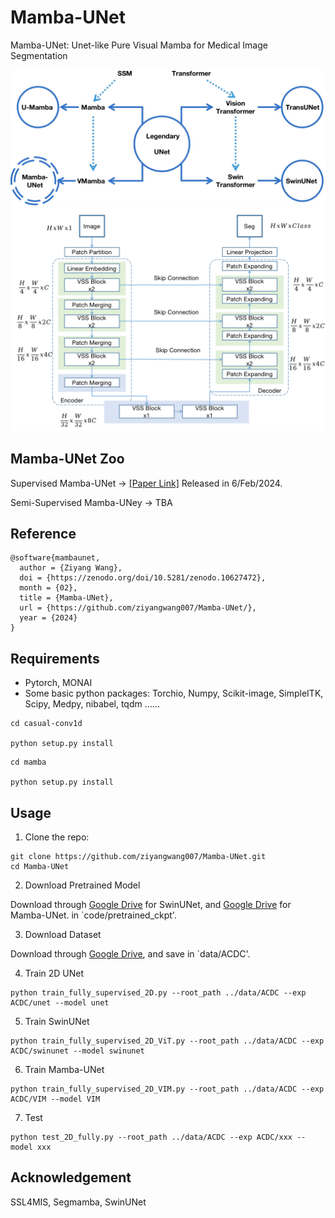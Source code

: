 # Mamba-UNet

Mamba-UNet: Unet-like Pure Visual Mamba for Medical Image Segmentation

<img src="intro.png">
<img src="framework.png">


## Mamba-UNet Zoo

Supervised Mamba-UNet -> [[Paper Link]](https://github.com/ziyangwang007/Mamba-UNet/blob/main/Report.pdf) Released in 6/Feb/2024.

Semi-Supervised Mamba-UNey -> TBA


## Reference
```
@software{mambaunet,
  author = {Ziyang Wang},
  doi = {https://zenodo.org/doi/10.5281/zenodo.10627472},
  month = {02},
  title = {Mamba-UNet},
  url = {https://github.com/ziyangwang007/Mamba-UNet/},
  year = {2024}
}
```
## Requirements
* Pytorch, MONAI 
* Some basic python packages: Torchio, Numpy, Scikit-image, SimpleITK, Scipy, Medpy, nibabel, tqdm ......

```
cd casual-conv1d

python setup.py install
```

```
cd mamba

python setup.py install
```


## Usage

1. Clone the repo:
```
git clone https://github.com/ziyangwang007/Mamba-UNet.git 
cd Mamba-UNet
```

2. Download Pretrained Model

Download through [Google Drive](https://drive.google.com/file/d/14RzbbBDjbKbgr0ordKlWbb69EFkHuplr/view?usp=sharing) for SwinUNet, and [Google Drive](https://drive.google.com/file/d/1uUPsr7XeqayCxlspqBHbg5zIWx0JYtSX/view?usp=sharing) for Mamba-UNet. in `code/pretrained_ckpt'.

3. Download Dataset

Download through [Google Drive](https://drive.google.com/file/d/1F3JzBSIURtFJkfcExBcT6Hu7Ar5_f8uv/view?usp=sharing), and save in `data/ACDC'.

4. Train 2D UNet
```
python train_fully_supervised_2D.py --root_path ../data/ACDC --exp ACDC/unet --model unet
```

5. Train SwinUNet
```
python train_fully_supervised_2D_ViT.py --root_path ../data/ACDC --exp ACDC/swinunet --model swinunet
```

6. Train Mamba-UNet
```
python train_fully_supervised_2D_VIM.py --root_path ../data/ACDC --exp ACDC/VIM --model VIM
```

7. Test
```
python test_2D_fully.py --root_path ../data/ACDC --exp ACDC/xxx --model xxx
```




## Acknowledgement
SSL4MIS, Segmamba, SwinUNet